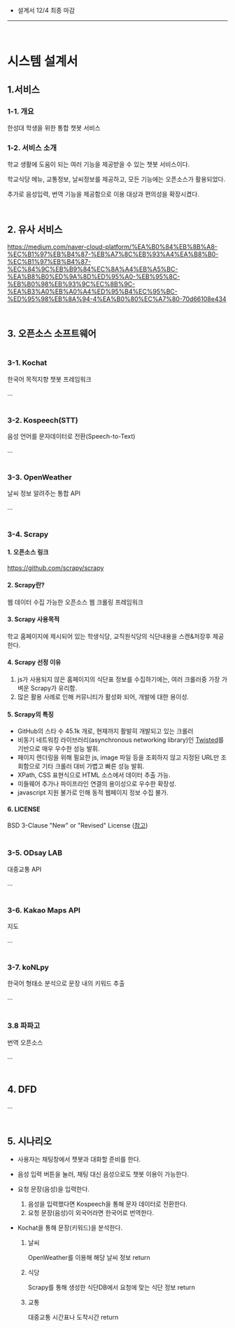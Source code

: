 * 설계서 12/4 최종 마감

<hr>

</br>

# 시스템 설계서

## 1.서비스

### 1-1. 개요

한성대 학생을 위한 통합 챗봇 서비스

### 1-2. 서비스 소개

학교 생활에 도움이 되는 여러 기능을 제공받을 수 있는 챗봇 서비스이다.

학교식당 메뉴, 교통정보, 날씨정보를 제공하고, 모든 기능에는 오픈소스가 활용되었다.

추가로 음성입력, 번역 기능을 제공함으로 이용 대상과 편의성을 확장시켰다.



## </br>2. 유사 서비스

https://medium.com/naver-cloud-platform/%EA%B0%84%EB%8B%A8-%EC%B1%97%EB%B4%87-%EB%A7%8C%EB%93%A4%EA%B8%B0-%EC%B1%97%EB%B4%87-%EC%84%9C%EB%B9%84%EC%8A%A4%EB%A5%BC-%EA%B8%B0%ED%9A%8D%ED%95%A0-%EB%95%8C-%EB%B0%98%EB%93%9C%EC%8B%9C-%EA%B3%A0%EB%A0%A4%ED%95%B4%EC%95%BC-%ED%95%98%EB%8A%94-4%EA%B0%80%EC%A7%80-70d66108e434



## </br>3. 오픈소스 소프트웨어

### </br>3-1. Kochat

한국어 목적지향 챗봇 프레임워크

...



### </br>3-2. Kospeech(STT)

음성 언어를 문자데이터로 전환(Speech-to-Text)

...



### </br>3-3. OpenWeather

날씨 정보 알려주는 통합 API

...



### </br>3-4. Scrapy

#### 1. 오픈소스 링크 

https://github.com/scrapy/scrapy

#### 2. Scrapy란?

웹 데이터 수집 가능한 오픈소스 웹 크롤링 프레임워크

#### 3. Scrapy 사용목적

학교 홈페이지에 제시되어 있는 학생식당, 교직원식당의 식단내용을 스캔&저장후 제공한다.

#### 4. Scrapy 선정 이유 

1. js가 사용되지 않은 홈페이지의 식단표 정보를 수집하기에는, 여러 크롤러중 가장 가벼운 Scrapy가 유리함.
2. 많은 활용 사례로 인해 커뮤니티가 활성화 되어, 개발에 대한 용이성.

#### 5. Scrapy의 특징

* GitHub의 스타 수 45.1k 개로, 현재까지 활발히 개발되고 있는 크롤러
* 비동기 네트워킹 라이브러리(asynchronous networking library)인 [Twisted](https://twistedmatrix.com/trac/)를 기반으로 매우 우수한 성능 발휘.
* 페이지 렌더링을 위해 필요한 js, image 파일 등을 조회하지 않고 지정된 URL만 조회함으로 기타 크롤러 대비 가볍고 빠른 성능 발휘.
* XPath, CSS 표현식으로 HTML 소스에서 데이터 추출 가능.
* 미들웨어 추가나 파이프라인 연결의 용이성으로 우수한 확장성.
* javascript 지원 불가로 인해 동적 웹페이지 정보 수집 불가.

#### 6. LICENSE

BSD 3-Clause "New" or "Revised" License ([참고](https://github.com/scrapy/scrapy/blob/master/LICENSE))



### </br>3-5. ODsay LAB

대중교통 API

...



### </br>3-6. Kakao Maps API

지도

...



### </br>3-7. koNLpy

한국어 형태소 분석으로  문장 내의 키워드 추출

...



### </br> 3.8 파파고

번역 오픈소스

...





## </br>4. DFD

...





## </br>5. 시나리오

* 사용자는 채팅창에서 챗봇과 대화할 준비를 한다.

* 음성 입력 버튼을 눌러, 채팅 대신 음성으로도 챗봇 이용이 가능한다.

* 요청 문장(음성)을 입력한다.

  1. 음성을 입력했다면 Kospeech을 통해 문자 데이터로 전환한다.
  2. 요청 문장(음성)이 외국어라면 한국어로 번역한다.

* Kochat을 통해 문장(키워드)을 분석한다.

  1. 날씨

     OpenWeather를 이용해 해당 날씨 정보 return

  2. 식당

     Scrapy를 통해 생성한 식단DB에서 요청에 맞는 식단 정보 return

  3. 교통

     대중교통 시간표나 도착시간 return

     

     

